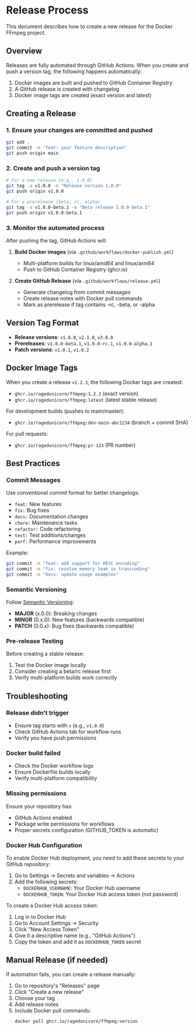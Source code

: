 # Release Process

This document describes how to create a new release for the Docker FFmpeg project.

## Overview

Releases are fully automated through GitHub Actions. When you create and push a version tag, the following happens automatically:

1. Docker images are built and pushed to GitHub Container Registry
2. A GitHub release is created with changelog
3. Docker image tags are created (exact version and latest)

## Creating a Release

### 1. Ensure your changes are committed and pushed

```bash
git add .
git commit -m "feat: your feature description"
git push origin main
```

### 2. Create and push a version tag

```bash
# For a new release (e.g., 1.0.0)
git tag -a v1.0.0 -m "Release version 1.0.0"
git push origin v1.0.0

# For a prerelease (beta, rc, alpha)
git tag -a v1.0.0-beta.1 -m "Beta release 1.0.0-beta.1"
git push origin v1.0.0-beta.1
```

### 3. Monitor the automated process

After pushing the tag, GitHub Actions will:

1. **Build Docker images** (via `.github/workflows/docker-publish.yml`)
   - Multi-platform builds for linux/amd64 and linux/arm64
   - Push to GitHub Container Registry (ghcr.io)

2. **Create GitHub Release** (via `.github/workflows/release.yml`)
   - Generate changelog from commit messages
   - Create release notes with Docker pull commands
   - Mark as prerelease if tag contains -rc, -beta, or -alpha

## Version Tag Format

- **Release versions**: `v1.0.0`, `v2.1.0`, `v3.0.0`
- **Prereleases**: `v1.0.0-beta.1`, `v1.0.0-rc.1`, `v1.0.0-alpha.1`
- **Patch versions**: `v1.0.1`, `v1.0.2`

## Docker Image Tags

When you create a release `v1.2.3`, the following Docker tags are created:

- `ghcr.io/ragedunicorn/ffmpeg:1.2.3` (exact version)
- `ghcr.io/ragedunicorn/ffmpeg:latest` (latest stable release)

For development builds (pushes to main/master):
- `ghcr.io/ragedunicorn/ffmpeg:dev-main-abc1234` (branch + commit SHA)

For pull requests:
- `ghcr.io/ragedunicorn/ffmpeg:pr-123` (PR number)

## Best Practices

### Commit Messages

Use conventional commit format for better changelogs:

- `feat:` New features
- `fix:` Bug fixes
- `docs:` Documentation changes
- `chore:` Maintenance tasks
- `refactor:` Code refactoring
- `test:` Test additions/changes
- `perf:` Performance improvements

Example:
```bash
git commit -m "feat: add support for HEVC encoding"
git commit -m "fix: resolve memory leak in transcoding"
git commit -m "docs: update usage examples"
```

### Semantic Versioning

Follow [Semantic Versioning](https://semver.org/):

- **MAJOR** (x.0.0): Breaking changes
- **MINOR** (0.x.0): New features (backwards compatible)
- **PATCH** (0.0.x): Bug fixes (backwards compatible)

### Pre-release Testing

Before creating a stable release:

1. Test the Docker image locally
2. Consider creating a beta/rc release first
3. Verify multi-platform builds work correctly

## Troubleshooting

### Release didn't trigger

- Ensure tag starts with `v` (e.g., `v1.0.0`)
- Check GitHub Actions tab for workflow runs
- Verify you have push permissions

### Docker build failed

- Check the Docker workflow logs
- Ensure Dockerfile builds locally
- Verify multi-platform compatibility

### Missing permissions

Ensure your repository has:
- GitHub Actions enabled
- Package write permissions for workflows
- Proper secrets configuration (GITHUB_TOKEN is automatic)

### Docker Hub Configuration

To enable Docker Hub deployment, you need to add these secrets to your GitHub repository:

1. Go to Settings → Secrets and variables → Actions
2. Add the following secrets:
   - `DOCKERHUB_USERNAME`: Your Docker Hub username
   - `DOCKERHUB_TOKEN`: Your Docker Hub access token (not password)

To create a Docker Hub access token:
1. Log in to Docker Hub
2. Go to Account Settings → Security
3. Click "New Access Token"
4. Give it a descriptive name (e.g., "GitHub Actions")
5. Copy the token and add it as `DOCKERHUB_TOKEN` secret

## Manual Release (if needed)

If automation fails, you can create a release manually:

1. Go to repository's "Releases" page
2. Click "Create a new release"
3. Choose your tag
4. Add release notes
5. Include Docker pull commands:
   ```
   docker pull ghcr.io/ragedunicorn/ffmpeg:version
   ```
